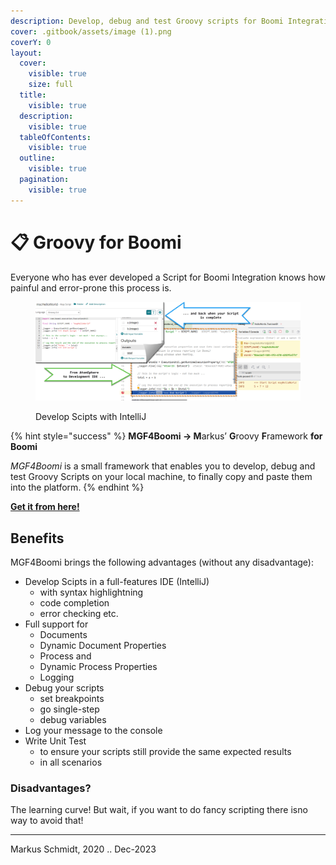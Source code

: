 ```yaml
---
description: Develop, debug and test Groovy scripts for Boomi Integration.
cover: .gitbook/assets/image (1).png
coverY: 0
layout:
  cover:
    visible: true
    size: full
  title:
    visible: true
  description:
    visible: true
  tableOfContents:
    visible: true
  outline:
    visible: true
  pagination:
    visible: true
---
```


# 📋 Groovy for Boomi

Everyone who has ever developed a Script for Boomi Integration knows how painful  and error-prone this process is.&#x20;

<figure><img src=".gitbook/assets/image (3).png" alt=""><figcaption><p>Develop Scipts with IntelliJ</p></figcaption></figure>

{% hint style="success" %}
**MGF4Boomi → M**arkus’ **G**roovy **F**ramework **for** **Boomi**

_MGF4Boomi_ is a small framework that enables you to develop, debug and test Groovy Scripts on your local machine, to finally copy and paste them into the platform.
{% endhint %}

[**Get it from here!**](<MGF4Boomi - Groovy for Boomi bfadc9ce63764373816fa22fccd3cdc1/Setup a customer project a5e8a967b06b4f9d9123b55f72e07145.md>)

## Benefits

MGF4Boomi brings the following advantages (without any disadvantage):

* Develop Scipts in a full-features IDE (IntelliJ)
  * with syntax highlightning
  * code completion
  * error checking etc.
* Full support for&#x20;
  * Documents&#x20;
  * Dynamic Document Properties
  * Process and&#x20;
  * Dynamic Process Properties
  * Logging
* Debug your scripts
  * set breakpoints
  * go single-step
  * debug variables
* Log your message to the console
* Write Unit Test
  * to ensure your scripts still provide the same expected results
  * in all scenarios

### Disadvantages?

The learning curve! But wait, if you want to do fancy scripting there isno way to avoid that!

***

Markus Schmidt, 2020 .. Dec-2023
